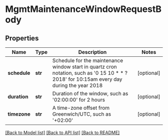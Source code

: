 # MgmtMaintenanceWindowRequestBody

## Properties
Name | Type | Description | Notes
------------ | ------------- | ------------- | -------------
**schedule** | **str** | Schedule for the maintenance window start in quartz cron notation, such as &#x27;0 15 10 * * ? 2018&#x27; for 10:15am every day during the year 2018 | [optional] 
**duration** | **str** | Duration of the window, such as &#x27;02:00:00&#x27; for 2 hours | [optional] 
**timezone** | **str** | A time-zone offset from Greenwich/UTC, such as &#x27;+02:00&#x27; | [optional] 

[[Back to Model list]](../README.md#documentation-for-models) [[Back to API list]](../README.md#documentation-for-api-endpoints) [[Back to README]](../README.md)

